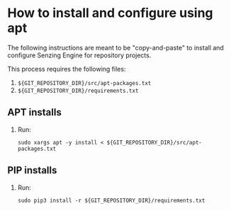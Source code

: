 # How to install and configure using apt

The following instructions are meant to be "copy-and-paste"
to install and configure Senzing Engine for repository projects.

This process requires the following files:

1. `${GIT_REPOSITORY_DIR}/src/apt-packages.txt`
1. `${GIT_REPOSITORY_DIR}/requirements.txt`

## APT installs

1. Run:

    ```console
    sudo xargs apt -y install < ${GIT_REPOSITORY_DIR}/src/apt-packages.txt
    ```

## PIP installs

1. Run:

    ```console
    sudo pip3 install -r ${GIT_REPOSITORY_DIR}/requirements.txt
    ```
